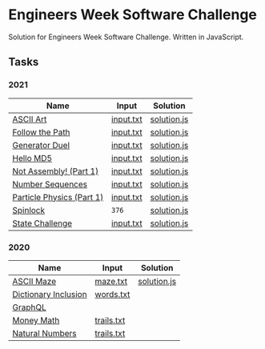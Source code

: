 # Engineers Week Software Challenge

Solution for Engineers Week Software Challenge. Written in JavaScript.

## Tasks

### 2021

|Name | Input | Solution |
|-----|-------|----------|
|[ASCII Art](./2021/ASCII%20Art/README.md)|[input.txt](./2021/ASCII%20Art/input.txt)|[solution.js](./2021/ASCII%20Art/solution.js)||
|[Follow the Path](./2021/Follow%20the%20Path/README.md)|[input.txt](./2021/Follow%20the%20Path/input.txt)|[solution.js](./2021/Follow%20the%20Path/solution.js)|
|[Generator Duel](./2021/Generator%20Duel/README.md)|[input.txt](./2021/Generator%20Duel/input.txt)|[solution.js](./2021/Generator%20Duel/solution.js)|
|[Hello MD5](./2021/Hello%20MD5/README.md)|[input.txt](./2021/Hello%20MD5/input.txt)|[solution.js](./2021/Hello%20MD5/solution.js)|
|[Not Assembly! (Part 1)](./2021/Not%20Assembly!%20(Part%201)/README.md)|[input.txt](./2021/Not%20Assembly!%20(Part%201)/input.txt)|[solution.js](./2021/Not%20Assembly!%20(Part%201)/solution.js)|
|[Number Sequences](./2021/Number%20Sequences/README.md)|[input.txt](./2021/Number%20Sequences/input.txt)|[solution.js](./2021/Number%20Sequences/solution.js)|
|[Particle Physics (Part 1)](./2021/Particle%20Physics%20(Part%201)/README.md)|[input.txt](./2021/Particle%20Physics%20(Part%201)/input.txt)|[solution.js](./2021/Particle%20Physics%20(Part%201)/solution.js)|
|[Spinlock](./2021/Spinlock/README.md)|`376`|[solution.js](./2021/Spinlock/solution.js)|
|[State Challenge](./2021/State%20Challenge/README.md)|[input.txt](./2021/State%20Challenge/input.txt)|[solution.js](./2021/State%20Challenge/solution.js)|

### 2020

|Name | Input | Solution |
|-----|-------|----------|
|[ASCII Maze](./2020/ASCII%20Maze/ASCII-Maze.md)|[maze.txt](./2020/ASCII%20Maze/maze.txt)|[solution.js](./2020/ASCII%20Maze/solution.js)|
|[Dictionary Inclusion](./2020/Dictionary%20Inclusion/Dictionary-inclusion.md)|[words.txt](./2020/Dictionary%20Inclusion/words.txt)||
|[GraphQL](./2020/GraphQL/README.md)|||
|[Money Math](./2020/Money%20Math/money-math.md)|[trails.txt](./2021/Money%20Math/trails.txt)||
|[Natural Numbers](./2020/Natural%20Numbers/money-math.md)|[trails.txt](./2021/Natural%20Numbers/trails.txt)||

